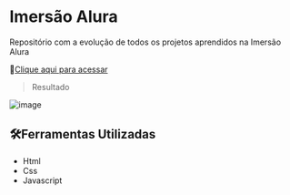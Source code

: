 # Imersão Alura

Repositório com a evolução de todos os projetos aprendidos na Imersão Alura

 🔗[Clique aqui para acessar](https://thamyresarm.github.io/projetos-Imersao-alura/Aula-9/index.html)

> Resultado

![image](https://user-images.githubusercontent.com/24790794/192309596-bb00fce5-fb45-445a-aeda-017193732cf2.png)

## 🛠️Ferramentas Utilizadas

- Html
- Css
- Javascript
